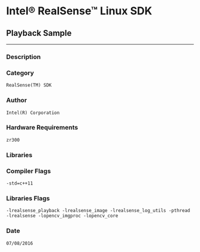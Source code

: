 # Intel&reg; RealSense&trade; Linux SDK
## Playback Sample
---
### Description


### Category
    RealSense(TM) SDK

### Author
    Intel(R) Corporation
    
### Hardware Requirements
    zr300

### Libraries
    

### Compiler Flags
    -std=c++11

### Libraries Flags
    -lrealsense_playback -lrealsense_image -lrealsense_log_utils -pthread -lrealsense -lopencv_imgproc -lopencv_core

### Date
    07/08/2016
    
